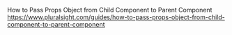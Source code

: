 How to Pass Props Object from Child Component to Parent Component
https://www.pluralsight.com/guides/how-to-pass-props-object-from-child-component-to-parent-component
